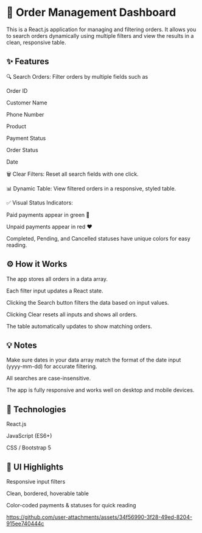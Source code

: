 # 🛒 Order Management Dashboard

This is a React.js application for managing and filtering orders. It allows you to search orders dynamically using multiple filters and view the results in a clean, responsive table.

## ✨ Features

🔍 Search Orders: Filter orders by multiple fields such as

Order ID

Customer Name

Phone Number

Product

Payment Status

Order Status

Date

🗑 Clear Filters: Reset all search fields with one click.

📊 Dynamic Table: View filtered orders in a responsive, styled table.

✅ Visual Status Indicators:

Paid payments appear in green 💚

Unpaid payments appear in red ❤️

Completed, Pending, and Cancelled statuses have unique colors for easy reading.


## ⚙️ How it Works

The app stores all orders in a data array.

Each filter input updates a React state.

Clicking the Search button filters the data based on input values.

Clicking Clear resets all inputs and shows all orders.

The table automatically updates to show matching orders.

## 💡 Notes

Make sure dates in your data array match the format of the date input (yyyy-mm-dd) for accurate filtering.

All searches are case-insensitive.

The app is fully responsive and works well on desktop and mobile devices.

## 🚀 Technologies

React.js

JavaScript (ES6+)

CSS / Bootstrap 5

## 🎨 UI Highlights

Responsive input filters

Clean, bordered, hoverable table

Color-coded payments & statuses for quick reading


https://github.com/user-attachments/assets/34f56990-3f28-49ed-8204-915ee740444c




